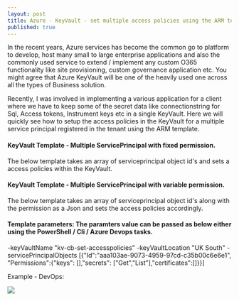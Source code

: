 ```yaml
---
layout: post
title: Azure - KeyVault - set multiple access policies using the ARM template
published: true
---
```



In the recent years, Azure services has become the common go to platform to develop, host many small to large enterprise applications and also the commonly used service to extend / implement any custom O365 functionality like site provisioning, custom governance application etc. You might agree that Azure KeyVault will be one of the heavily used one across all the types of Business solution.

Recently, I was involved in implementing a various application for a client where we have to keep some of the secret data like connectionstring for Sql, Access tokens, Instrument keys etc in a single KeyVault. Here we will quickly see how to setup the access policies in the KeyVault for a multiple service principal registered in the tenant using the ARM template.

#### KeyVault Template - Multiple ServicePrincipal with fixed permission.

The below template takes an array of serviceprincipal object id's and sets a access policies within the KeyVault.


<script src="https://gist.github.com/clientbala/9cba1fc0787c7bb42405992a1bd7782d.js"></script>


#### KeyVault Template - Multiple ServicePrincipal with variable permission.

The below template takes an array of serviceprincipal object id's along with the permission as a Json and sets the access policies accordingly.

<script src="https://gist.github.com/clientbala/1b90b10ac15a2777e9910a6acd415d28.js"></script>

#### Template parameters: The paramters value can be passed as below either using the PowerShell / Cli / Azure Devops tasks.

-keyVaultName "kv-cb-set-accesspolicies" -keyVaultLocation "UK South" -servicePrincipalObjects [{"Id":"aaa103ae-9073-4959-97cd-c35b00c6e6e1", "Permissions":{"keys": [],"secrets": ["Get","List"],"certificates":[]}}]

Example - DevOps:

<img src="{{ site.baseurl }}/_posts/DevOps - Arm Template - KV.png">


